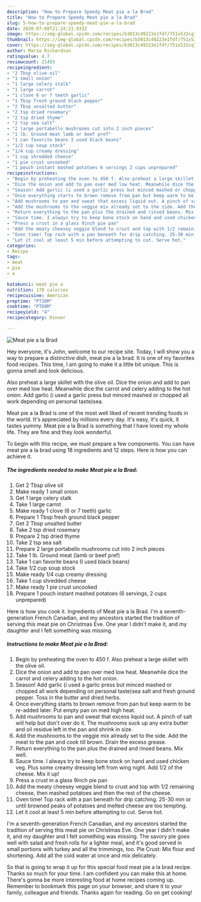```yaml
---
description: "How to Prepare Speedy Meat pie a la Brad"
title: "How to Prepare Speedy Meat pie a la Brad"
slug: 5-how-to-prepare-speedy-meat-pie-a-la-brad
date: 2020-07-08T21:24:21.933Z
image: https://img-global.cpcdn.com/recipes/b3013c49223e1fdf/751x532cq70/meat-pie-a-la-brad-recipe-main-photo.jpg
thumbnail: https://img-global.cpcdn.com/recipes/b3013c49223e1fdf/751x532cq70/meat-pie-a-la-brad-recipe-main-photo.jpg
cover: https://img-global.cpcdn.com/recipes/b3013c49223e1fdf/751x532cq70/meat-pie-a-la-brad-recipe-main-photo.jpg
author: Mario Richardson
ratingvalue: 4.7
reviewcount: 21493
recipeingredient:
- "2 Tbsp olive oil"
- "1 small onion"
- "1 large celery stalk"
- "1 large carrot"
- "1 clove 6 or 7 teeth garlic"
- "1 Tbsp fresh ground black pepper"
- "2 Tbsp unsalted butter"
- "2 tsp dried rosemary"
- "2 tsp dried thyme"
- "2 tsp sea salt"
- "2 large portabello mushrooms cut into 2 inch pieces"
- "1 lb. Ground meat lamb or beef pref"
- "1 can favorite beans I used black beans"
- "1/2 cup soup stock"
- "1/4 cup creamy dressing"
- "1 cup shredded cheese"
- "1 pie crust uncooked"
- "1 pouch instant mashed potatoes 6 servings 2 cups unprepared"
recipeinstructions:
- "Begin by preheating the oven to 450 f. Also preheat a large skillet with the olive oil."
- "Dice the onion and add to pan over med low heat. Meanwhile dice the carrot and celery adding to the hot onion."
- "Season! Add garlic (i used a garlic press but minced mashed or chopped all work depending on personal taste)sea salt and fresh ground pepper. Toss in the butter and dried herbs."
- "Once everything starts to brown remove from pan but keep warm to be re-added later. Put empty pan on med high heat."
- "Add mushrooms to pan and sweat that excess liquid out. A pinch of salt will help but don&#39;t over do it. The mushrooms suck up any extra butter and oil residue left in the pan and shrink in size."
- "Add the mushrooms to the veggie mix already set to the side. Add the meat to the pan and cook till brown. Drain the excess grease."
- "Return everything to the pan plus the drained and rinsed beans. Mix well."
- "Sauce time. I always try to keep bone stock on hand and used chicken veg. Plus some creamy dressing left from wing night. Add 1/2 of the cheese. Mix it up!"
- "Press a crust in a glass 9inch pie pan"
- "Add the meaty cheesey veggie blend to crust and top with 1/2 remaining cheese, then mashed potatoes and then the rest of the cheese."
- "Oven time! Top rack with a pan beneath for drip catching. 25-30 min or until browned peaks of potatoes and melted cheese are too tempting."
- "Let it cool at least 5 min before attempting to cut. Serve hot."
categories:
- Recipe
tags:
- meat
- pie
- a

katakunci: meat pie a 
nutrition: 178 calories
recipecuisine: American
preptime: "PT38M"
cooktime: "PT60M"
recipeyield: "4"
recipecategory: Dinner

---
```



![Meat pie a la Brad](https://img-global.cpcdn.com/recipes/b3013c49223e1fdf/751x532cq70/meat-pie-a-la-brad-recipe-main-photo.jpg)

Hey everyone, it's John, welcome to our recipe site. Today, I will show you a way to prepare a distinctive dish, meat pie a la brad. It is one of my favorites food recipes. This time, I am going to make it a little bit unique. This is gonna smell and look delicious.

Also preheat a large skillet with the olive oil. Dice the onion and add to pan over med low heat. Meanwhile dice the carrot and celery adding to the hot onion. Add garlic (i used a garlic press but minced mashed or chopped all work depending on personal taste)sea.

Meat pie a la Brad is one of the most well liked of recent trending foods in the world. It's appreciated by millions every day. It's easy, it's quick, it tastes yummy. Meat pie a la Brad is something that I have loved my whole life. They are fine and they look wonderful.


To begin with this recipe, we must prepare a few components. You can have meat pie a la brad using 18 ingredients and 12 steps. Here is how you can achieve it.

<!--inarticleads1-->

##### The ingredients needed to make Meat pie a la Brad:

1. Get 2 Tbsp olive oil
1. Make ready 1 small onion
1. Get 1 large celery stalk
1. Take 1 large carrot
1. Make ready 1 clove (6 or 7 teeth) garlic
1. Prepare 1 Tbsp fresh ground black pepper
1. Get 2 Tbsp unsalted butter
1. Take 2 tsp dried rosemary
1. Prepare 2 tsp dried thyme
1. Take 2 tsp sea salt
1. Prepare 2 large portabello mushrooms cut into 2 inch pieces
1. Take 1 lb. Ground meat (lamb or beef pref)
1. Take 1 can favorite beans (I used black beans)
1. Take 1/2 cup soup stock
1. Make ready 1/4 cup creamy dressing
1. Take 1 cup shredded cheese
1. Make ready 1 pie crust uncooked
1. Prepare 1 pouch instant mashed potatoes (6 servings, 2 cups unprepared)


Here is how you cook it. Ingredients of Meat pie a la Brad. I&#39;m a seventh-generation French Canadian, and my ancestors started the tradition of serving this meat pie on Christmas Eve. One year I didn&#39;t make it, and my daughter and I felt something was missing. 

<!--inarticleads2-->

##### Instructions to make Meat pie a la Brad:

1. Begin by preheating the oven to 450 f. Also preheat a large skillet with the olive oil.
1. Dice the onion and add to pan over med low heat. Meanwhile dice the carrot and celery adding to the hot onion.
1. Season! Add garlic (i used a garlic press but minced mashed or chopped all work depending on personal taste)sea salt and fresh ground pepper. Toss in the butter and dried herbs.
1. Once everything starts to brown remove from pan but keep warm to be re-added later. Put empty pan on med high heat.
1. Add mushrooms to pan and sweat that excess liquid out. A pinch of salt will help but don&#39;t over do it. The mushrooms suck up any extra butter and oil residue left in the pan and shrink in size.
1. Add the mushrooms to the veggie mix already set to the side. Add the meat to the pan and cook till brown. Drain the excess grease.
1. Return everything to the pan plus the drained and rinsed beans. Mix well.
1. Sauce time. I always try to keep bone stock on hand and used chicken veg. Plus some creamy dressing left from wing night. Add 1/2 of the cheese. Mix it up!
1. Press a crust in a glass 9inch pie pan
1. Add the meaty cheesey veggie blend to crust and top with 1/2 remaining cheese, then mashed potatoes and then the rest of the cheese.
1. Oven time! Top rack with a pan beneath for drip catching. 25-30 min or until browned peaks of potatoes and melted cheese are too tempting.
1. Let it cool at least 5 min before attempting to cut. Serve hot.


I&#39;m a seventh-generation French Canadian, and my ancestors started the tradition of serving this meat pie on Christmas Eve. One year I didn&#39;t make it, and my daughter and I felt something was missing. The savory pie goes well with salad and fresh rolls for a lighter meal, and it&#39;s good served in small portions with turkey and all the trimmings, too. Pie Crust: Mix flour and shortening. Add all the cold water at once and mix delicately. 

So that is going to wrap it up for this special food meat pie a la brad recipe. Thanks so much for your time. I am confident you can make this at home. There's gonna be more interesting food at home recipes coming up. Remember to bookmark this page on your browser, and share it to your family, colleague and friends. Thanks again for reading. Go on get cooking!

